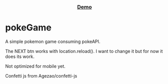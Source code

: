 <div align="center">
  <h3>
    <a href="https://joncat86.github.io/pokeGame/">
      Demo
    </a>
  </h3>
</div>

# pokeGame

A simple pokemon game consuming pokeAPI.

The NEXT btn works with location.reload(). I want to change it but for now it does its work.

Not optimized for mobile yet.

Confetti js from Agezao/confetti-js
